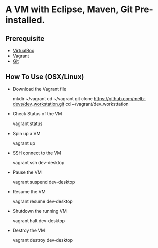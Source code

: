 # A VM with Eclipse, Maven, Git Pre-installed.
## Prerequisite
* [VirtualBox](https://www.virtualbox.org/)
* [Vagrant](https://www.vagrantup.com/)
* [Git](https://git-scm.com/book/en/v2/Getting-Started-Installing-Git)

## How To Use (OSX/Linux)
* Download the Vagrant file

    mkdir ~/vagrant
    cd ~/vagrant
    git clone https://github.com/melb-devs/dev_workstation.git
    cd ~/vagrant/dev_worksttation

* Check Status of the VM

    vagrant status

* Spin up a VM

    vagrant up

* SSH connect to the VM

    vagrant ssh dev-desktop

* Pause the VM

    vagrant suspend dev-desktop

* Resume the VM

    vagrant resume dev-desktop

* Shutdown the running VM

    vagrant halt dev-desktop

* Destroy the VM

    vagrant destroy dev-desktop
